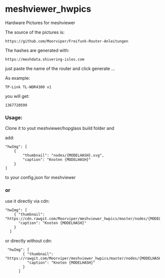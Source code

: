 # meshviewer_hwpics
Hardware Pictures for meshviewer

The source of the pictures is:

    https://github.com/Moorviper/Freifunk-Router-Anleitungen

The hashes are generated with:

    https://meshdata.shivering-isles.com 

just paste the name of the router and click generate ...

As example: 

    TP-Link TL-WDR4300 v1

you will get:

    1367720599



### Usage:

Clone it to yout meshviewer/hopglass build folder and


add:


    "hwImg": [
    	{
    		"thumbnail": "nodes/{MODELHASH}.svg",
    		"caption": "Knoten {MODELHASH}"
    	}
    ]

to your config.json for meshviewer

### or
use it directly via cdn:

    "hwImg": [
        { "thumbnail": "https://cdn.rawgit.com/Moorviper/meshviewer_hwpics/master/nodes/{MODELHASH}.svg",
          "caption": "Knoten {MODELHASH}"
        }
      ]
      
 or directly without cdn:
 
     "hwImg": [
            { "thumbnail": "https://rawgit.com/Moorviper/meshviewer_hwpics/master/nodes/{MODELHASH}.svg",
              "caption": "Knoten {MODELHASH}"
            }
          ]